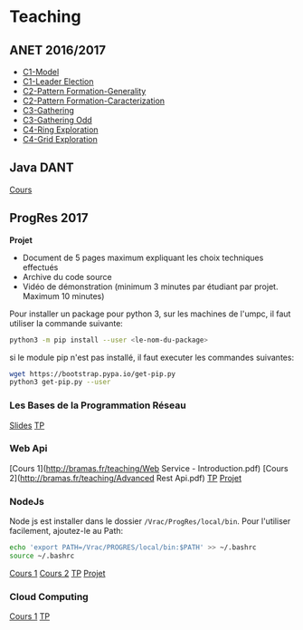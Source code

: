 Teaching
========

ANET 2016/2017
--------

* [C1-Model](https://github.com/Bramas/bramas.fr/raw/gh-pages/p1-model.pdf)
* [C1-Leader Election](https://github.com/Bramas/bramas.fr/raw/gh-pages/p1-leader.pdf)
* [C2-Pattern Formation-Generality](https://github.com/Bramas/bramas.fr/raw/gh-pages/p2-pattern-formation.pdf)
* [C2-Pattern Formation-Caracterization](https://github.com/Bramas/bramas.fr/raw/gh-pages/p2-pattern-formation-caracterization.pdf)
* [C3-Gathering](https://github.com/Bramas/bramas.fr/raw/gh-pages/p3-gathering_intro.pdf)
* [C3-Gathering Odd](https://github.com/Bramas/bramas.fr/raw/gh-pages/p3-gathering_odd.pdf)
* [C4-Ring Exploration](https://github.com/Bramas/bramas.fr/raw/gh-pages/p4-ring_exploration.pdf)
* [C4-Grid Exploration](https://github.com/Bramas/bramas.fr/raw/gh-pages/p4-grid_exploration.pdf)

Java DANT
---------

[Cours](http://bramas.gitlab.io/Java-course)


ProgRes 2017
-----------

**Projet**
 - Document de 5 pages maximum expliquant les choix techniques effectués
 - Archive du code source
 - Vidéo de démonstration (minimum 3 minutes par étudiant par projet. Maximum 10 minutes)

Pour installer un package pour python 3, sur les machines de l'umpc, il faut utiliser la commande suivante:

```bash
python3 -m pip install --user <le-nom-du-package>
```
si le module pip n'est pas installé, il faut executer les commandes suivantes:

```bash
wget https://bootstrap.pypa.io/get-pip.py
python3 get-pip.py --user
```

### Les Bases de la Programmation Réseau

[Slides](http://bramas.fr/teaching/Progres-intro.pdf)
[TP](http://bramas.fr/teaching/PROGRES_TP1.pdf)

### Web Api

[Cours 1](http://bramas.fr/teaching/Web Service - Introduction.pdf)
[Cours 2](http://bramas.fr/teaching/Advanced Rest Api.pdf)
[TP](https://github.com/Bramas/bramas.fr/raw/gh-pages/TP-webApi.pdf)
[Projet](https://github.com/Bramas/bramas.fr/raw/gh-pages/projet-webApi.pdf)


### NodeJs

Node js est installer dans le dossier `/Vrac/ProgRes/local/bin`. Pour l'utiliser facilement, ajoutez-le au Path:

```bash
echo 'export PATH=/Vrac/PROGRES/local/bin:$PATH' >> ~/.bashrc
source ~/.bashrc
```

[Cours 1](http://bramas.fr/teaching/introduction-to-js-and-nodejs.pdf)
[Cours 2](http://bramas.fr/teaching/real-time-networking-game-with-nodejs.pdf)
[TP](http://bramas.fr/teaching/TP-Nodejs.pdf)
[Projet](https://github.com/Bramas/bramas.fr/raw/gh-pages/NodeJS-projet2.pdf)


### Cloud Computing

[Cours 1](https://github.com/Bramas/bramas.fr/raw/gh-pages/introduction%20to%20cloud%20computing.pdf)
[TP](https://github.com/Bramas/bramas.fr/raw/gh-pages/TP.pdf)
